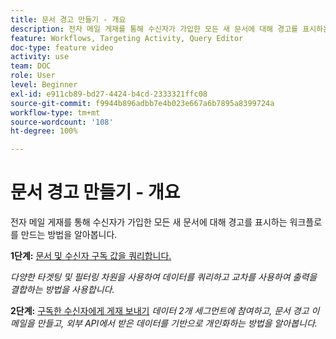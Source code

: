 ```yaml
---
title: 문서 경고 만들기 - 개요
description: 전자 메일 게재를 통해 수신자가 가입한 모든 새 문서에 대해 경고를 표시하는 워크플로를 만드는 방법을 알아봅니다.
feature: Workflows, Targeting Activity, Query Editor
doc-type: feature video
activity: use
team: DOC
role: User
level: Beginner
exl-id: e911cb89-bd27-4424-b4cd-2333321ffc08
source-git-commit: f9944b896adbb7e4b023e667a6b7895a8399724a
workflow-type: tm+mt
source-wordcount: '108'
ht-degree: 100%

---
```


# 문서 경고 만들기 - 개요

전자 메일 게재를 통해 수신자가 가입한 모든 새 문서에 대해 경고를 표시하는 워크플로를 만드는 방법을 알아봅니다.

**1단계:** [문서 및 수신자 구독 값을 쿼리합니다.](/help/tutorial-use-soap-apis/query-articles-and-recipient-subscription-values.md)

*다양한 타겟팅 및 필터링 차원을 사용하여 데이터를 쿼리하고 교차를 사용하여 출력을 결합하는 방법을 사용합니다.*

**2단계:** [구독한 수신자에게 게재 보내기](/help/tutorial-use-soap-apis/send-delivery-to-subscribed-recipients.md)
*데이터 2개 세그먼트에 참여하고, 문서 경고 이메일을 만들고, 외부 API에서 받은 데이터를 기반으로 개인화하는 방법을 알아봅니다.*
